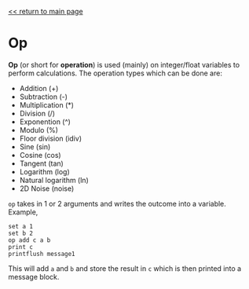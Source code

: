 [<< return to main page](../README.md)
# Op

**Op** (or short for **operation**) is used (mainly) on integer/float variables to perform calculations.
The operation types which can be done are:
- Addition (+)
- Subtraction (-)
- Multiplication (*)
- Division (/)
- Exponention (^)
- Modulo (%)
- Floor division (idiv)
- Sine (sin)
- Cosine (cos)
- Tangent (tan)
- Logarithm (log)
- Natural logarithm (ln)
- 2D Noise (noise)

`op` takes in 1 or 2 arguments and writes the outcome into a variable. Example,
```
set a 1
set b 2
op add c a b
print c
printflush message1
```
This will add `a` and `b` and store the result in `c` which is then printed into a message block.
